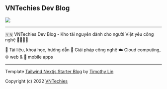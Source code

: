 ## VNTechies Dev Blog

<a href="https://webuild.community">
	<img src="https://raw.githubusercontent.com/webuild-community/badge/master/svg/made.svg" />
</a>

---

🇻🇳 VNTechies Dev Blog - Kho tài nguyên dành cho người Việt yêu công nghệ 👨‍💻👩‍💻

📝 Tài liệu, khoá học, hướng dẫn
🚀 Giải pháp công nghệ
☁️ Cloud computing, 🌐 web & 📱 mobile apps

---

Template [Tailwind Nextjs Starter Blog](https://github.com/timlrx/tailwind-nextjs-starter-blog/) by [Timothy Lin](https://www.timlrx.com)

Copyright (c) 2022 [VNTechies](https://vntechies.dev/)
